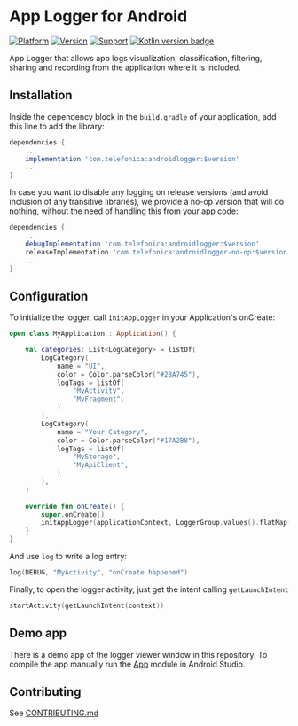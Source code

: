 #  App Logger for Android

[![Platform](https://img.shields.io/badge/Platform-Android-brightgreen)](https://github.com/Telefonica/android-logger)
[![Version](https://maven-badges.herokuapp.com/maven-central/com.telefonica/androidlogger/badge.png)](https://search.maven.org/artifact/com.telefonica/androidlogger)
[![Support](https://img.shields.io/badge/Support-%3E%3D%20Android%205.0-brightgreen)](https://github.com/Telefonica/android-logger)
[![Kotlin version badge](https://img.shields.io/badge/kotlin-1.4-blue.svg)](https://kotlinlang.org/docs/reference/whatsnew14.html)

App Logger that allows app logs visualization, classification, filtering, sharing and recording from the application where it is included.

## Installation

Inside the dependency block in the `build.gradle` of your application, add this line to add the library:

```gradle
dependencies {
    ...
    implementation 'com.telefonica:androidlogger:$version'
    ...
}
```

In case you want to disable any logging on release versions (and avoid inclusion of any transitive libraries), we provide a no-op version that will do nothing, without the need of handling this from your app code:

```gradle
dependencies {
    ...
    debugImplementation 'com.telefonica:androidlogger:$version'
    releaseImplementation 'com.telefonica:androidlogger-no-op:$version'
    ...
}
```

## Configuration

To initialize the logger, call `initAppLogger` in your Application's onCreate:

```kotlin
open class MyApplication : Application() {

    val categories: List<LogCategory> = listOf(
        LogCategory(
            name = "UI",
            color = Color.parseColor("#28A745"),
            logTags = listOf(
                "MyActivity",
                "MyFragment",
            )
        ),
        LogCategory(
            name = "Your Category",
            color = Color.parseColor("#17A2B8"),
            logTags = listOf(
                "MyStorage",
                "MyApiClient",
            )
        ),
    )
    
    override fun onCreate() {
        super.onCreate()
        initAppLogger(applicationContext, LoggerGroup.values().flatMap(transformation))
    }
}
```

And use `log` to write a log entry:
```kotlin
log(DEBUG, "MyActivity", "onCreate happened")
```

Finally, to open the logger activity, just get the intent calling `getLaunchIntent`
```kotlin
startActivity(getLaunchIntent(context))
```

## Demo app

There is a demo app of the logger viewer window in this repository. To compile the app manually run the [App](app) module in Android Studio.

## Contributing

See [CONTRIBUTING.md](./CONTRIBUTING.md)
